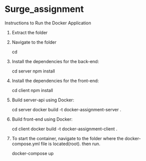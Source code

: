 # Surge_assignment

Instructions to Run the Docker Application

1. Extract the folder
2. Navigate to the folder 

     cd <foldername> 

3. Install the dependencies for the back-end:

     cd server
     npm install

4. Install the dependencies for the front-end:
    
     cd client
     npm install 

5. Build server-api using Docker:

     cd server
     docker build -t docker-assignment-server .

6. Build front-end using Docker:

     cd client
     docker build -t docker-assignment-client .

7. To start the container, navigate to the folder where the docker-compose.yml file is located(root). then run. 
    
     docker-compose up


